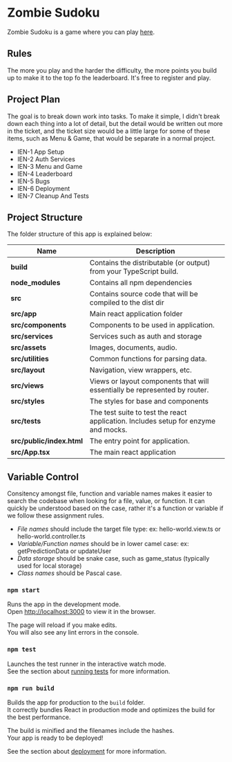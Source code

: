 # Zombie Sudoku

Zombie Sudoku is a game where you can play [here](http://zombie.herokuapp.com).

## Rules

The more you play and the harder the difficulty, the more points you build up to make it to the top fo the leaderboard. It's free to register and play. 

## Project Plan

The goal is to break down work into tasks. To make it simple, I didn't break down each thing into a lot of detail, but the detail would be written out more in the ticket, and the ticket size would be a little large for some of these items, such as Menu & Game, that would be separate in a normal project. 

- IEN-1 App Setup
- IEN-2 Auth Services
- IEN-3 Menu and Game
- IEN-4 Leaderboard
- IEN-5 Bugs
- IEN-6 Deployment
- IEN-7 Cleanup And Tests

## Project Structure
The folder structure of this app is explained below:

| Name | Description |
| ------------------------ | --------------------------------------------------------------------------------------------- |
| **build**                 | Contains the distributable (or output) from your TypeScript build.                            |
| **node_modules**         | Contains all npm dependencies                                                                 |
| **src**                  | Contains source code that will be compiled to the dist dir                                    |
| **src/app**           | Main react application folder
| **src/components**      | Components to be used in application. 
| **src/services**      | Services such as auth and storage
| **src/assets**      | Images, documents, audio.
| **src/utilities**      | Common functions for parsing data.
| **src/layout**      | Navigation, view wrappers, etc.
| **src/views**          | Views or layout components that will essentially be represented by router. 
| **src/styles**      | The styles for base and components
| **src/tests**      | The test suite to test the react application. Includes setup for enzyme and mocks.
| **src/public/index.html**           | The entry point for application.                      
| **src/App.tsx**        | The main react application   |


## Variable Control
Consitency amongst file, function and variable names makes it easier to search the codebase when looking for a file, value, or function. It can quickly be understood based on the case, rather it's a function or variable if we follow these assignment rules.

- *File names* should include the target file type: ex: hello-world.view.ts or hello-world.controller.ts
- *Variable/Function names* should be in lower camel case: ex: getPredictionData or updateUser
- *Data storage* should be snake case, such as game_status (typically used for local storage)
- *Class names* should be Pascal case.

### `npm start`

Runs the app in the development mode.\
Open [http://localhost:3000](http://localhost:3000) to view it in the browser.

The page will reload if you make edits.\
You will also see any lint errors in the console.

### `npm test`

Launches the test runner in the interactive watch mode.\
See the section about [running tests](https://facebook.github.io/create-react-app/docs/running-tests) for more information.

### `npm run build`

Builds the app for production to the `build` folder.\
It correctly bundles React in production mode and optimizes the build for the best performance.

The build is minified and the filenames include the hashes.\
Your app is ready to be deployed!

See the section about [deployment](https://facebook.github.io/create-react-app/docs/deployment) for more information.

